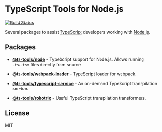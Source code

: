 # TypeScript Tools for Node.js
[![Build Status](https://travis-ci.com/AviVahl/ts-tools.svg?branch=master)](https://travis-ci.com/AviVahl/ts-tools)

Several packages to assist [TypeScript](https://www.typescriptlang.org/) developers working with [Node.js](https://nodejs.org/en/).

## Packages

- **[@ts-tools/node](https://github.com/AviVahl/ts-tools/tree/master/packages/node)** - TypeScript support for Node.js. Allows running `.ts`/`.tsx` files directly from source.

- **[@ts-tools/webpack-loader](https://github.com/AviVahl/ts-tools/tree/master/packages/webpack-loader)** - TypeScript loader for webpack.

- **[@ts-tools/typescript-service](https://github.com/AviVahl/ts-tools/tree/master/packages/typescript-service)** - An on-demand TypeScript transpilation service.

- **[@ts-tools/robotrix](https://github.com/AviVahl/ts-tools/tree/master/packages/robotrix)** - Useful TypeScript transpilation transformers.

## License

MIT
